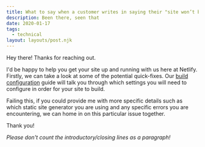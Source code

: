```yaml
---
title: What to say when a customer writes in saying their "site won’t build"
description: Been there, seen that
date: 2020-01-17
tags:
  - technical
layout: layouts/post.njk
---
```

Hey there! Thanks for reaching out.

I'd be happy to help you get your site up and running with us here at Netlify. Firstly, we can take a look at some of the potential quick-fixes. Our [build configuration](https://docs.netlify.com/configure-builds/get-started/) guide will talk you through which settings you will need to configure in order for your site to build.

Failing this, if you could provide me with more specific details such as which static site generator you are using and any specific errors you are encountering, we can home in on this particular issue together.

Thank you!

_Please don't count the introductory/closing lines as a paragraph!_